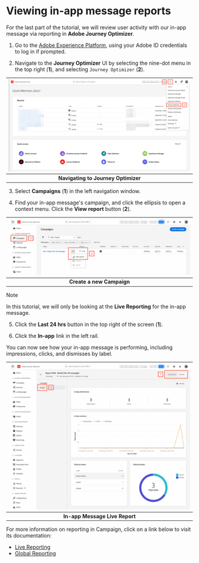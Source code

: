 # Viewing in-app message reports

 For the last part of the tutorial, we will review user activity with our in-app message via reporting in **Adobe Journey Optimizer**.

1. Go to the [Adobe Experience Platform](https://experience.adobe.com/#/platform), using your Adobe ID credentials to log in if prompted.

2. Navigate to the **Journey Optimizer** UI by selecting the nine-dot menu in the top right (**1**), and selecting `Journey Optimizer` (**2**).

| ![Navigating to Journey Optimizer](assets/ajo-nav.png?raw=true) |
| :---: |
| **Navigating to Journey Optimizer** |

3. Select **Campaigns** (**1**) in the left navigation window.

4. Find your in-app message's campaign, and click the ellipsis to open a context menu. Click the **View report** button (**2**).

| ![Create a new Campaign](assets/ajo-report-nav.png?raw=true) |
| :---: |
| **Create a new Campaign** |

> [!NOTE]
> In this tutorial, we will only be looking at the **Live Reporting** for the in-app message.

5. Click the **Last 24 hrs** button in the top right of the screen (**1**).

6. Click the **In-app** link in the left rail.

You can now see how your in-app message is performing, including impressions, clicks, and dismisses by label.

| ![In-app Message Live Report](assets/ajo-report-details.png?raw=true) |
| :---: |
| **In-app Message Live Report** |

For more information on reporting in Campaign, click on a link below to visit its documentation:
 * [Live Reporting](https://experienceleague.adobe.com/docs/journey-optimizer/using/reporting/live-report/campaign-live-report.html?lang=en)
 * [Global Reporting](https://experienceleague.adobe.com/docs/journey-optimizer/using/reporting/global-report/campaign-global-report.html?lang=en)